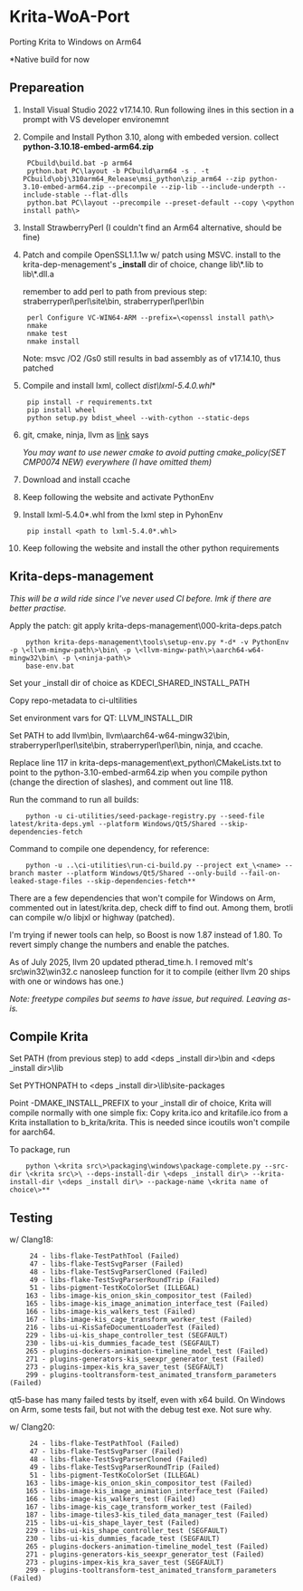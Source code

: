 # Krita-WoA-Port
Porting Krita to Windows on Arm64

*Native build for now


## Prepareation

1. Install Visual Studio 2022 v17.14.10. Run following ilnes in this section in a prompt with VS developer environemnt
2. Compile and Install Python 3.10, along with embeded version. collect **python-3.10.18-embed-arm64.zip**

        PCbuild\build.bat -p arm64
        python.bat PC\layout -b PCbuild\arm64 -s . -t PCbuild\obj\310arm64_Release\msi_python\zip_arm64 --zip python-3.10-embed-arm64.zip --precompile --zip-lib --include-underpth --include-stable --flat-dlls
        python.bat PC\layout --precompile --preset-default --copy \<python install path\>

3. Install StrawberryPerl (I couldn't find an Arm64 alternative, should be fine)

4. Patch and compile OpenSSL1.1.1w w/ patch using MSVC. 
    install to the krita-dep-menagement's **_install** dir of choice, change lib\\\*.lib to lib\\\*.dll.a

    remember to add perl to path from previous step: straberryperl\perl\site\bin, straberryperl\perl\bin

        perl Configure VC-WIN64-ARM --prefix=\<openssl install path\>
        nmake
        nmake test
        nmake install

    Note: msvc /O2 /Gs0 still results in bad assembly as of v17.14.10, thus patched

5. Compile and install lxml, collect **dist\lxml-5.4.0*.whl**
   
        pip install -r requirements.txt
        pip install wheel
        python setup.py bdist_wheel --with-cython --static-deps
   
6. git, cmake, ninja, llvm as [link](https://docs.krita.org/en/untranslatable_pages/building_krita.html#prerequisites) says

    *You may want to use newer cmake to avoid putting cmake_policy(SET CMP0074 NEW) everywhere (I have omitted them)*

7. Download and install ccache
8. Keep following the website and activate PythonEnv
9. Install lxml-5.4.0*.whl from the lxml step in PyhonEnv
    
        pip install <path to lxml-5.4.0*.whl>

10. Keep following the website and install the other python requirements


## Krita-deps-management

*This will be a wild ride since I've never used CI before. lmk if there are better practise.*

Apply the patch: git apply krita-deps-management\000-krita-deps.patch

        python krita-deps-management\tools\setup-env.py *-d* -v PythonEnv -p \<llvm-mingw-path\>\bin\ -p \<llvm-mingw-path\>\aarch64-w64-mingw32\bin\ -p \<ninja-path\>
        base-env.bat

Set your _install dir of choice as KDECI_SHARED_INSTALL_PATH

Copy repo-metadata to ci-ultilities

Set environment vars for QT: LLVM_INSTALL_DIR

Set PATH to add llvm\bin, llvm\aarch64-w64-mingw32\bin\, straberryperl\perl\site\bin, straberryperl\perl\bin, ninja, and ccache.

Replace line 117 in krita-deps-management\ext_python\CMakeLists.txt to point to the python-3.10-embed-arm64.zip  when you compile python (change the direction of slashes), and comment out line 118.

Run the command to run all builds: 

        python -u ci-utilities/seed-package-registry.py --seed-file latest/krita-deps.yml --platform Windows/Qt5/Shared --skip-dependencies-fetch

Command to compile one dependency, for reference: 

        python -u ..\ci-utilities\run-ci-build.py --project ext_\<name> --branch master --platform Windows/Qt5/Shared --only-build --fail-on-leaked-stage-files --skip-dependencies-fetch**

There are a few dependencies that won't compile for Windows on Arm, commented out in latest/krita.dep, check diff to find out.
Among them, brotli can compile w/o libjxl or highway (patched).

I'm trying if newer tools can help, so Boost is now 1.87 instead of 1.80. To revert simply change the numbers and enable the patches.

As of July 2025, llvm 20 updated ptherad_time.h. I removed mlt's src\win32\win32.c nanosleep function for it to compile (either llvm 20 ships with one or windows has one.)

*Note: freetype compiles but seems to have issue, but required. Leaving as-is.*

## Compile Krita ##

Set PATH (from previous step) to add \<deps _install dir\>\bin and \<deps _install dir\>\lib

Set PYTHONPATH to \<deps _install dir\>\lib\site-packages

Point -DMAKE_INSTALL_PREFIX to your _install dir of choice, Krita will compile normally with one simple fix: Copy krita.ico and kritafile.ico from a Krita installation to b_krita/krita.
This is needed since icoutils won't compile for aarch64.

To package, run

        python \<krita src\>\packaging\windows\package-complete.py --src-dir \<krita src\>\ --deps-install-dir \<deps _install dir\> --krita-install-dir \<deps _install dir\> --package-name \<krita name of choice\>**

## Testing ##

w/ Clang18:

         24 - libs-flake-TestPathTool (Failed)
         47 - libs-flake-TestSvgParser (Failed)
         48 - libs-flake-TestSvgParserCloned (Failed)
         49 - libs-flake-TestSvgParserRoundTrip (Failed)
         51 - libs-pigment-TestKoColorSet (ILLEGAL)
        163 - libs-image-kis_onion_skin_compositor_test (Failed)
        165 - libs-image-kis_image_animation_interface_test (Failed)
        166 - libs-image-kis_walkers_test (Failed)
        167 - libs-image-kis_cage_transform_worker_test (Failed)
        216 - libs-ui-KisSafeDocumentLoaderTest (Failed)
        229 - libs-ui-kis_shape_controller_test (SEGFAULT)
        230 - libs-ui-kis_dummies_facade_test (SEGFAULT)
        265 - plugins-dockers-animation-timeline_model_test (Failed)
        271 - plugins-generators-kis_seexpr_generator_test (Failed)
        273 - plugins-impex-kis_kra_saver_test (SEGFAULT)
        299 - plugins-tooltransform-test_animated_transform_parameters (Failed)

qt5-base has many failed tests by itself, even with x64 build. On Windows on Arm, some tests fail, but not with the debug test exe. Not sure why.

w/ Clang20:

         24 - libs-flake-TestPathTool (Failed)
         47 - libs-flake-TestSvgParser (Failed)
         48 - libs-flake-TestSvgParserCloned (Failed)
         49 - libs-flake-TestSvgParserRoundTrip (Failed)
         51 - libs-pigment-TestKoColorSet (ILLEGAL)
        163 - libs-image-kis_onion_skin_compositor_test (Failed)
        165 - libs-image-kis_image_animation_interface_test (Failed)
        166 - libs-image-kis_walkers_test (Failed)
        167 - libs-image-kis_cage_transform_worker_test (Failed)
        187 - libs-image-tiles3-kis_tiled_data_manager_test (Failed)
        215 - libs-ui-kis_shape_layer_test (Failed)
        229 - libs-ui-kis_shape_controller_test (SEGFAULT)
        230 - libs-ui-kis_dummies_facade_test (SEGFAULT)
        265 - plugins-dockers-animation-timeline_model_test (Failed)
        271 - plugins-generators-kis_seexpr_generator_test (Failed)
        273 - plugins-impex-kis_kra_saver_test (SEGFAULT)
        299 - plugins-tooltransform-test_animated_transform_parameters (Failed)